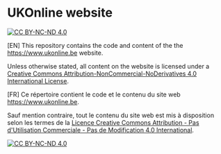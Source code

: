 # UKOnline website

[![CC BY-NC-ND 4.0][cc-by-nc-nd-shield]][cc-by-nc-nd]


[EN] This repository contains the code and content of the the https://www.ukonline.be website.

Unless otherwise stated, all content on the website is licensed under a
[Creative Commons Attribution-NonCommercial-NoDerivatives 4.0 International License][cc-by-nc-nd].


[FR] Ce répertoire contient le code et le contenu du site web https://www.ukonline.be.

Sauf mention contraire, tout le contenu du site web est mis à disposition selon les termes de la
[Licence Creative Commons Attribution - Pas d'Utilisation Commerciale - Pas de Modification 4.0 International][cc-by-nc-nd].


[![CC BY-NC-ND 4.0][cc-by-nc-nd-image]][cc-by-nc-nd]

[cc-by-nc-nd]: http://creativecommons.org/licenses/by-nc-nd/4.0/
[cc-by-nc-nd-image]: https://licensebuttons.net/l/by-nc-nd/4.0/88x31.png
[cc-by-nc-nd-shield]: https://img.shields.io/badge/License-CC%20BY--NC--ND%204.0-lightgrey.svg
